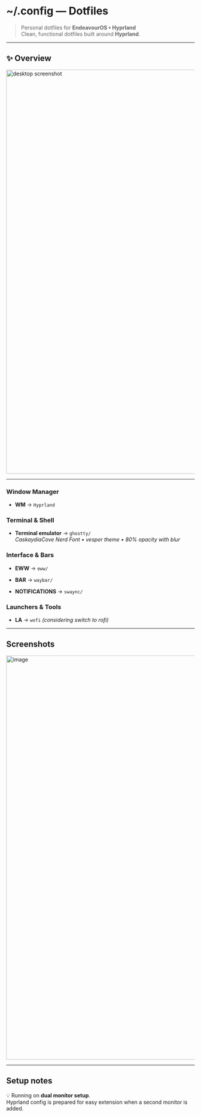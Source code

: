 # ~/.config — Dotfiles

> Personal dotfiles for **EndeavourOS • Hyprland**  
> Clean, functional dotfiles built around **Hyprland**.

---

## ✨ Overview

<img width="1920" height="1080" alt="desktop screenshot" src="https://github.com/user-attachments/assets/751da7b7-46d4-494b-bf8f-c1a1d1483d27" />

---

### Window Manager

- **WM** → `Hyprland`

### Terminal & Shell

- **Terminal emulator** → `ghostty/`  
  _CaskaydiaCove Nerd Font • vesper theme • 80% opacity with blur_

### Interface & Bars

- **EWW** → `eww/`

- **BAR** → `waybar/`

- **NOTIFICATIONS** → `swaync/`

### Launchers & Tools

- **LA** → `wofi` _(considering switch to rofi)_

---

## Screenshots
<img width="1920" height="1080" alt="image" src="https://github.com/user-attachments/assets/07482bef-3288-44a0-a63c-e23337a950fd" />


---

## Setup notes

💡 Running on **dual monitor setup**.  
Hyprland config is prepared for easy extension when a second monitor is added.
